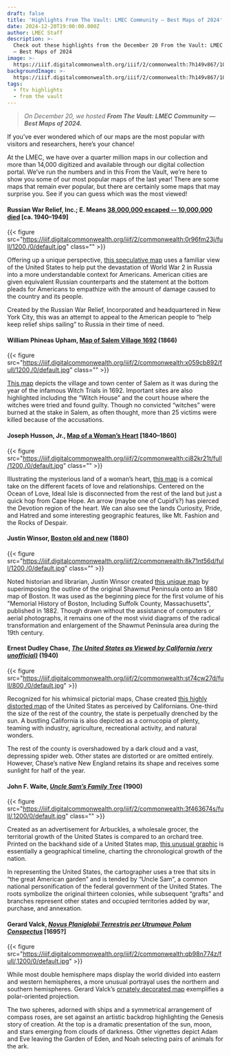 ```yaml
---
draft: false
title: 'Highlights From The Vault: LMEC Community — Best Maps of 2024'
date: 2024-12-20T19:00:00.000Z
author: LMEC Staff
description: >-
  Check out these highlights from the December 20 From the Vault: LMEC Community
  — Best Maps of 2024
image: >-
  https://iiif.digitalcommonwealth.org/iiif/2/commonwealth:7h149v867/100,188,4631,2663/1200,/0/default.jpg
backgroundImage: >-
  https://iiif.digitalcommonwealth.org/iiif/2/commonwealth:7h149v867/100,188,4631,2663/1200,/0/default.jpg
tags:
  - ftv highlights
  - from the vault
---
```


> *On December 20, we hosted **From The Vault: LMEC Community — Best Maps of 2024.***

If you’ve ever wondered which of our maps are the most popular with visitors and researchers, here’s your chance!

At the LMEC, we have over a quarter million maps in our collection and more than 14,000 digitized and available through our digital collection portal. We’ve run the numbers and in this From the Vault, we’re here to show you some of our most popular maps of the last year! There are some maps that remain ever popular, but there are certainly some maps that may surprise you. See if you can guess which was the most viewed!

#### Russian War Relief, Inc.; E. Means [38,000,000 escaped -- 10,000,000 died](https://collections.leventhalmap.org/search/commonwealth:0r96fm228) \[ca. 1940–1949]

{{< figure src="https://iiif.digitalcommonwealth.org/iiif/2/commonwealth:0r96fm23j/full/1200,/0/default.jpg" class="" >}}

Offering up a unique perspective, [this speculative map](https://collections.leventhalmap.org/search/commonwealth:0r96fm228) uses a familiar view of the United States to help put the devastation of World War 2 in Russia into a more understandable context for Americans. American cities are given equivalent Russian counterparts and the statement at the bottom pleads for Americans to empathize with the amount of damage caused to the country and its people.

Created by the Russian War Relief, Incorporated and headquartered in New York City, this was an attempt to appeal to the American people to “help keep relief ships sailing” to Russia in their time of need.

#### William Phineas Upham, [Map of Salem Village 1692](https://collections.leventhalmap.org/search/commonwealth:x059cb88s) (1866)

{{< figure src="https://iiif.digitalcommonwealth.org/iiif/2/commonwealth:x059cb892/full/1200,/0/default.jpg" class="" >}}

[This map](https://collections.leventhalmap.org/search/commonwealth:x059cb88s) depicts the village and town center of Salem as it was during the year of the infamous Witch Trials in 1692. Important sites are also highlighted including the “Witch House” and the court house where the witches were tried and found guilty. Though no convicted “witches” were burned at the stake in Salem, as often thought, more than 25 victims were killed because of the accusations. 

#### Joseph Husson, Jr., [Map of a Woman’s Heart](https://collections.leventhalmap.org/search/commonwealth:cj82kr20j) \[1840–1860]

{{< figure src="https://iiif.digitalcommonwealth.org/iiif/2/commonwealth:cj82kr21t/full/1200,/0/default.jpg" class="" >}}

Illustrating the mysterious land of a woman’s heart, [this map](https://collections.leventhalmap.org/search/commonwealth:cj82kr20j) is a comical take on the different facets of love and relationships. Centered on the Ocean of Love, Ideal Isle is disconnected from the rest of the land but just a quick hop from Cape Hope. An arrow (maybe one of Cupid’s?) has pierced the Devotion region of the heart. We can also see the lands Curiosity, Pride, and Hatred and some interesting geographic features, like Mt. Fashion and the Rocks of Despair. 

#### Justin Winsor, [Boston old and new](https://collections.leventhalmap.org/search/commonwealth:x633f8662) (1880)

{{< figure src="https://iiif.digitalcommonwealth.org/iiif/2/commonwealth:8k71nt56d/full/1200,/0/default.jpg" class="" >}}

Noted historian and librarian, Justin Winsor created [this unique map](https://collections.leventhalmap.org/search/commonwealth:x633f8662) by superimposing the outline of the original Shawmut Peninsula onto an 1880 map of Boston. It was used as the beginning piece for the first volume of his "Memorial History of Boston, Including Suffolk County, Massachusetts", published in 1882. Though drawn without the assistance of computers or aerial photographs, it remains one of the most vivid diagrams of the radical transformation and enlargement of the Shawmut Peninsula area during the 19th century.

#### Ernest Dudley Chase, ***[The United States as Viewed by California (very unofficial)](https://collections.leventhalmap.org/search/commonwealth:st74cw264)*** (1940)

{{< figure src="https://iiif.digitalcommonwealth.org/iiif/2/commonwealth:st74cw27d/full/800,/0/default.jpg" >}}

Recognized for his whimsical pictorial maps, Chase created [this highly distorted map](https://collections.leventhalmap.org/search/commonwealth:st74cw264) of the United States as perceived by Californians. One-third the size of the rest of the country, the state is perpetually drenched by the sun. A bustling California is also depicted as a cornucopia of plenty, teaming with industry, agriculture, recreational activity, and natural wonders.

The rest of the county is overshadowed by a dark cloud and a vast, depressing spider web. Other states are distorted or are omitted entirely. However, Chase’s native New England retains its shape and receives some sunlight for half of the year.

#### John F. Waite, ***[Uncle Sam’s Family Tree](https://collections.leventhalmap.org/search/commonwealth:3f463673h)*** (1900)

{{< figure src="https://iiif.digitalcommonwealth.org/iiif/2/commonwealth:3f463674s/full/,1200/0/default.jpg" class="" >}}

Created as an advertisement for Arbuckles, a wholesale grocer, the territorial growth of the United States is compared to an orchard tree. Printed on the backhand side of a United States map, [this unusual graphic](https://collections.leventhalmap.org/search/commonwealth:3f463673h) is essentially a geographical timeline, charting the chronological growth of the nation.

In representing the United States, the cartographer uses a tree that sits in “the great American garden” and is tended by “Uncle Sam”, a common national personification of the federal government of the United States. The roots symbolize the original thirteen colonies, while subsequent “grafts” and branches represent other states and occupied territories added by war, purchase, and annexation.

#### Gerard Valck, ***[Novus Planiglobii Terrestris per Utrumque Polum Conspectus](https://collections.leventhalmap.org/search/commonwealth:x633f9162)*** \[1695?]

{{< figure src="https://iiif.digitalcommonwealth.org/iiif/2/commonwealth:qb98n774z/full/,1200/0/default.jpg" >}}

While most double hemisphere maps display the world divided into eastern and western hemispheres, a more unusual portrayal uses the northern and southern hemispheres. Gerard Valck’s [ornately decorated map](https://collections.leventhalmap.org/search/commonwealth:x633f9162) exemplifies a polar-oriented projection.

The two spheres, adorned with ships and a symmetrical arrangement of compass roses, are set against an artistic backdrop highlighting the Genesis story of creation. At the top is a dramatic presentation of the sun, moon, and stars emerging from clouds of darkness. Other vignettes depict Adam and Eve leaving the Garden of Eden, and Noah selecting pairs of animals for the ark.

